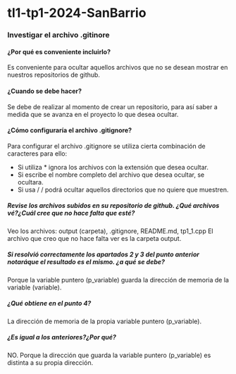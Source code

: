 # tl1-tp1-2024-SanBarrio

### Investigar el archivo .gitinore

#### ¿Por qué es conveniente incluirlo?
Es conveniente para ocultar aquellos archivos que no se desean mostrar en nuestros repositorios de github.

#### ¿Cuando se debe hacer?
Se debe de realizar al momento de crear un repositorio, para así saber a medida que se avanza en el proyecto lo que desea ocultar.

#### ¿Cómo configuraría el archivo .gitignore?
Para configurar el archivo .gitignore se utiliza cierta combinación de caracteres para ello: 
* Si utiliza * ignora los archivos con la extensión que desea ocultar. 
* Si escribe el nombre completo del archivo que desea ocultar, se ocultara. 
* Si usa / / podrá ocultar aquellos directorios que no quiere que muestren.


##### Revise los archivos subidos en su repositorio de github. ¿Qué archivos vé?¿Cuál cree que no hace falta que esté?
Veo los archivos: output (carpeta), .gitignore, README.md, tp1_1.cpp
El archivo que creo que no hace falta ver es la carpeta output.

#####  Si resolvió correctamente los apartados 2 y 3 del punto anterior notaráque el resultado es el mismo. ¿a qué se debe? 
Porque la variable puntero (p_variable) guarda la dirección de memoria de la variable (variable). 

##### ¿Qué obtiene en el punto 4? 
La dirección de memoria de la propia variable puntero (p_variable).

##### ¿Es igual a los anteriores?¿Por qué?
NO. Porque la dirección que guarda la variable puntero (p_variable) es distinta a su propia dirección.
